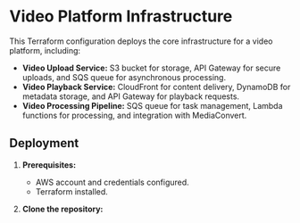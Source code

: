 # Video Platform Infrastructure

This Terraform configuration deploys the core infrastructure for a video platform, including:

* **Video Upload Service:** S3 bucket for storage, API Gateway for secure uploads, and SQS queue for asynchronous processing.
* **Video Playback Service:** CloudFront for content delivery, DynamoDB for metadata storage, and API Gateway for playback requests.
* **Video Processing Pipeline:** SQS queue for task management, Lambda functions for processing, and integration with MediaConvert.

## Deployment

1. **Prerequisites:**
    * AWS account and credentials configured.
    * Terraform installed.

2. **Clone the repository:**